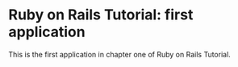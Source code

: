 # Ruby on Rails Tutorial: first application

This is the first application in chapter one of Ruby on Rails Tutorial.